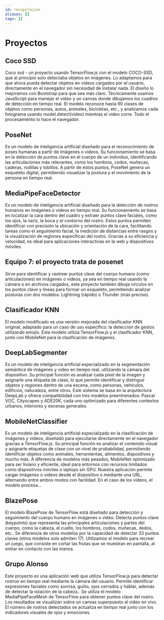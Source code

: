 ```yaml
---
id: recopilacion
aliases: []
tags: []
---
```


# Proyectos

## Coco SSD

Coco ssd - un proyecto usando TensorFlow.js con el modelo COCO-SSD,
que al principio solo detectaba objetos en imágenes. Lo adaptamos para que ahora
pueda detectar objetos en videos cargados por el usuario, directamente en el navegador
sin necesidad de instalar nada. El diseño lo mejoramos con Bootstrap para que sea
más claro. Técnicamente usamos JavaScript para manejar el video y un canvas donde
dibujamos los cuadros de detección en tiempo real. El modelo reconoce hasta 90 clases
de objetos como personas, autos, animales, bicicletas, etc., y analizamos cada fotograma
usando model.detect(video) mientras el video corre. Todo el procesamiento lo hace
el navegador.

## PoseNet

Es un modelo de inteligencia artificial diseñado para el reconocimiento de poses
humanas a partir de imágenes o videos. Su funcionamiento se basa en la detección
de puntos clave en el cuerpo de un individuo, identificando las articulaciones más
relevantes, como los hombros, codos, muñecas, caderas, rodillas y tobillos. A partir
de estos puntos, PoseNet genera un esqueleto digital, permitiendo visualizar la postura
y el movimiento de la persona en tiempo real.

## MediaPipeFaceDetector

Es un modelo de inteligencia artificial diseñado para la detección de rostros humanos
en imágenes o videos en tiempo real. Su funcionamiento se basa en localizar la cara
dentro del cuadro y extraer puntos clave faciales, como los ojos, la nariz, la boca
y el contorno del rostro. Estos puntos permiten identificar con precisión la ubicación
y orientación de la cara, facilitando tareas como el seguimiento facial, la medición
de distancias entre rasgos y la visualización de regiones específicas del rostro.
Gracias a su eficiencia y velocidad, es ideal para aplicaciones interactivas en la
web y dispositivos móviles.

## Equipo 7: el proyecto trata de posenet

Sirve para identificar y rastrear puntos clave del cuerpo humano (como articulaciones)
en imágenes o videos, ya sea en tiempo real usando la cámara o en archivos cargados,
este proyecto tambien dibuja círculos en los puntos clave y líneas para formar un
esqueleto, permitiendo analizar posturas con dos modelos: Lightning (rápido) o Thunder
(más preciso).

## Clasificador KNN

El modelo modificado es una versión mejorada del clasificador KNN original, adaptado
para un caso de uso específico: la detección de gestos utilizando emojis. Este modelo
utiliza TensorFlow.js y el clasificador KNN, junto con MobileNet para la clasificación
de imágenes.

## DeepLabSegmenter

Es un modelo de inteligencia artificial especializado en la segmentación semántica
de imágenes y video en tiempo real, utilizando la cámara del dispositivo. Su principal
función es analizar cada píxel de la imagen y asignarle una etiqueta de clase, lo
que permite identificar y distinguir objetos y regiones dentro de una escena, como
personas, vehículos, edificios, naturaleza, entre otros. Este sistema se basa en
la arquitectura DeepLab y ofrece compatibilidad con tres modelos preentrenados: Pascal
VOC, Cityscapes y ADE20K, cada uno optimizado para diferentes contextos urbanos,
interiores y escenas generales.

## MobileNetClassifier

Es un modelo de inteligencia artificial especializado en la clasificación de imágenes
y videos, diseñado para ejecutarse directamente en el navegador gracias a TensorFlow.js.
Su principal función es analizar el contenido visual y asignarle etiquetas de clase
con un nivel de probabilidad, permitiendo identificar objetos como animales, herramientas,
alimentos, dispositivos y mucho más. A diferencia de modelos más pesados, MobileNet
optimizado para ser liviano y eficiente, ideal para entornos con recursos limitados
como dispositivos móviles o laptops sin GPU. Nuestra aplicación permite cargar
imágenes o videos desde el dispositivo o mediante una URL, alternando entre ambos
modos con facilidad. En el caso de los videos, el modelo procesa…

## BlazePose

El modelo BlazePose de TensorFlow está diseñado para detección y seguimiento del
cuerpo humano en imágenes o video. Detecta puntos clave (keypoints) que representa
las principales articulaciones y partes del cuerpo, como la cabeza, el cuello, los
hombros, codos, muñecas, dedos, etc.. Se diferencia de otros modelos por la capacidad
de detectar 33 puntos claves (otros modelos solo admiten 17).
Utilizamos el modelo para recrear un juego, que consiste en cortar las frutas que
se muestran en pantalla, al entrar en contacto con las manos.

## Grupo Alonso

Este proyecto es una aplicación web que utiliza TensorFlow.js para detectar rostros
en tiempo real mediante la cámara del usuario. Permite identificar expresiones faciales
como sonrisa, guiño, ojos cerrados y hablar, además de detectar la rotación de
la cabeza.. Se utiliza el modelo MediaPipeFaceMesh de TensorFlow para obtener puntos
clave del rostro. Los resultados se visualizan sobre un canvas superpuesto al video
en vivo. El número de rostros detectados se actualiza en tiempo real junto con los
indicadores visuales de ojos y emociones.
